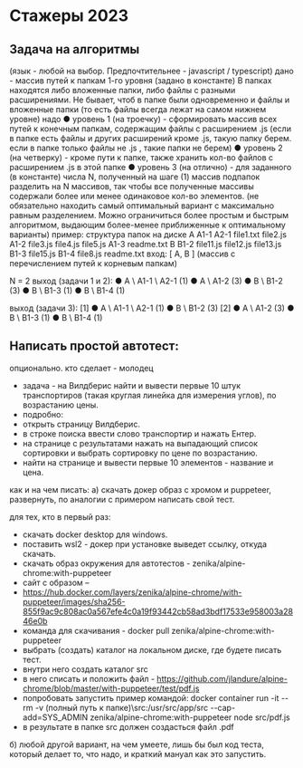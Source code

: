 # Стажеры 2023

## Задача на алгоритмы

(язык - любой на выбор. Предпочтительнее - javascript / typescript)
дано - массив путей к папкам 1-го уровня (задано в константе)
В папках находятся либо вложенные папки, либо файлы с разными расширениями.
Не бывает, чтоб в папке были одновременно и файлы и вложенные папки (то есть файлы всегда лежат на самом нижнем уровне)
надо 
●	уровень 1 (на троечку)  - сформировать массив всех путей к конечным папкам, содержащим файлы с расширением .js (если в папке есть файлы и других расширений кроме .js, такую папку берем. если в папке только файлы не .js , такие папки не берем)
●	уровень 2 (на четверку) - кроме пути к папке, также хранить кол-во файлов с расширением .js в этой папке 
●	уровень 3 (на отлично) - для заданного (в константе) числа N, полученный на шаге (1) массив подпапок разделить на N массивов, так чтобы все полученные массивы содержали более или менее одинаковое кол-во элементов.
(не обязательно находить самый оптимальный вариант с максимально равным разделением. Можно ограничиться более простым и быстрым алгоритмом, выдающим более-менее приближенные к оптимальному варианты)
пример:
структура папок на диске
A
  A1-1
    A2-1
       file1.txt
       file2.js
  A1-2
    file3.js
    file4.js
    file5.js
  A1-3
    readme.txt
B
  B1-2
     file11.js
     file12.js
     file13.js
  B1-3
     file15.js
  B1-4
     file8.js
     readme.txt	вход:
[ A, B ]
(массив с перечислением путей к корневым папкам)

N = 2
	выход (задачи 1 и 2):
●	A \ A1-1 \ A2-1  (1)
●	A \ A1-2  (3)
●	B \ B1-2 (3)
●	B \ B1-3 (1)
●	B \ B1-4 (1)


выход (задачи 3):
[1]
●	A \ A1-1 \ A2-1  (1)
●	B \ B1-2 (3)
[2]
●	A \ A1-2  (3)
●	B \ B1-3 (1)
●	B \ B1-4 (1)


## Написать простой автотест:
опционально.  кто сделает - молодец
- задача - на Вилдберис найти и вывести первые 10 штук транспортиров (такая круглая линейка для измерения углов), по возрастанию цены.
- подробно:
-	открыть страницу Вилдберис.
-	в строке поиска ввести слово транспортир и нажать Ентер.
-	на странице с результатами нажать на выпадающий список сортировки и выбрать сортировку по цене по возрастанию.
-	найти на странице и вывести первые 10 элементов - название и цена.

как и на чем писать:
а) скачать докер образ с хромом и puppeteer,
развернуть,
по аналогии с примером написать свой тест.

для тех, кто в первый раз:
-	скачать docker desktop для windows.
-	поставить wsl2 - докер при установке выведет ссылку, откуда скачать.
-	скачать образ окружения для автотестов - zenika/alpine-chrome:with-puppeteer
-	сайт с образом – 
-	https://hub.docker.com/layers/zenika/alpine-chrome/with-puppeteer/images/sha256-855f9ac9c808ac0a567efe4c0a19f93442cb58ad3bdf17533e958003a2846e0b
-	команда для скачивания - docker pull zenika/alpine-chrome:with-puppeteer
-	выбрать (создать) каталог на локальном диске, где будете писать тест.
-	внутри него создать каталог src
-	в него списать и положить файл - 
https://github.com/jlandure/alpine-chrome/blob/master/with-puppeteer/test/pdf.js
-	попробовать запустить пример командой:
docker container run -it --rm -v (полный путь к папке)\src:/usr/src/app/src --cap-add=SYS_ADMIN zenika/alpine-chrome:with-puppeteer node src/pdf.js
-	в результате в папке src должен создасться файл .pdf


б) любой другой вариант, на чем умеете, лишь бы был код теста, который делает то, что надо, и краткий мануал как это запустить.

